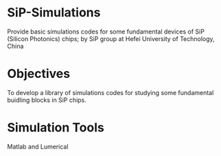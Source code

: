 # SiP-Simulations
Provide basic simulations codes for some fundamental devices of SiP (Silicon Photonics) chips;  by SiP group at Hefei University of Technology, China

# Objectives
To develop a library of simulations codes for studying some fundamental buidling blocks in SiP chips.

# Simulation Tools
Matlab and Lumerical
